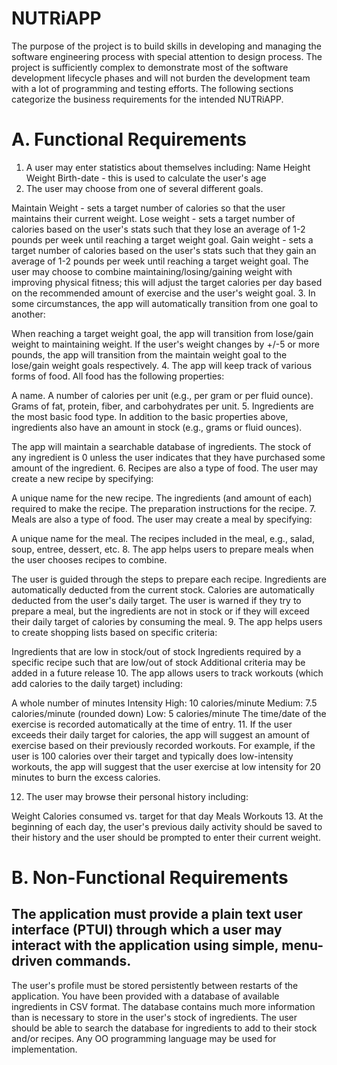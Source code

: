 # NUTRiAPP
The purpose of the project is to build skills in developing and managing the software engineering process with special attention to design process. The project is sufficiently complex to demonstrate most of the software development lifecycle phases and will not burden the development team with a lot of programming and testing efforts.  The following sections categorize the business requirements for the intended NUTRiAPP.

 

# A. Functional Requirements
1. A user may enter statistics about themselves including:
Name
Height
Weight
Birth-date - this is used to calculate the user's age
2. The user may choose from one of several different goals.

Maintain Weight - sets a target number of calories so that the user maintains their current weight.
Lose weight - sets a target number of calories based on the user's stats such that they lose an average of 1-2 pounds per week until reaching a target weight goal.
Gain weight - sets a target number of calories based on the user's stats such that they gain an average of 1-2 pounds per week until reaching a target weight goal.
The user may choose to combine maintaining/losing/gaining weight with improving physical fitness; this will adjust the target calories per day based on the recommended amount of exercise and the user's weight goal.
3.      In some circumstances, the app will automatically transition from one goal to another:

When reaching a target weight goal, the app will transition from lose/gain weight to maintaining weight.
If the user's weight changes by +/-5 or more pounds, the app will transition from the maintain weight goal to the lose/gain weight goals respectively.
4.      The app will keep track of various forms of food. All food has the following properties:

A name.
A number of calories per unit (e.g., per gram or per fluid ounce).
Grams of fat, protein, fiber, and carbohydrates per unit.
5.      Ingredients are the most basic food type. In addition to the basic properties above, ingredients also have an amount in stock (e.g., grams or fluid ounces).

The app will maintain a searchable database of ingredients.
The stock of any ingredient is 0 unless the user indicates that they have purchased some amount of the ingredient.
6.      Recipes are also a type of food. The user may create a new recipe by specifying:

A unique name for the new recipe.
The ingredients (and amount of each) required to make the recipe.
The preparation instructions for the recipe.
7.      Meals are also a type of food. The user may create a meal by specifying:

A unique name for the meal.
The recipes included in the meal, e.g., salad, soup, entree, dessert, etc.
8.      The app helps users to prepare meals when the user chooses recipes to combine.

The user is guided through the steps to prepare each recipe.
Ingredients are automatically deducted from the current stock.
Calories are automatically deducted from the user's daily target.
The user is warned if they try to prepare a meal, but the ingredients are not in stock or if they will exceed their daily target of calories by consuming the meal.
9.      The app helps users to create shopping lists based on specific criteria:

Ingredients that are low in stock/out of stock
Ingredients required by a specific recipe such that are low/out of stock
Additional criteria may be added in a future release
10.   The app allows users to track workouts (which add calories to the daily target) including:

A whole number of minutes
Intensity
High: 10 calories/minute
Medium: 7.5 calories/minute (rounded down)
Low: 5 calories/minute
The time/date of the exercise is recorded automatically at the time of entry.
11.   If the user exceeds their daily target for calories, the app will suggest an amount of exercise based on their previously recorded workouts. For example, if the user is 100 calories over their target and typically does low-intensity workouts, the app will suggest that the user exercise at low intensity for 20 minutes to burn the excess calories.

12.   The user may browse their personal history including:

Weight
Calories consumed vs. target for that day
Meals
Workouts
13.   At the beginning of each day, the user's previous daily activity should be saved to their history and the user should be prompted to enter their current weight.

# B. Non-Functional Requirements
## The application must provide a plain text user interface (PTUI) through which a user may interact with the application using simple, menu-driven commands.

The user's profile must be stored persistently between restarts of the application.
You have been provided with a database of available ingredients in CSV format. The database contains much more information than is necessary to store in the user's stock of ingredients. The user should be able to search the database for ingredients to add to their stock and/or recipes.
Any OO programming language may be used for implementation.
